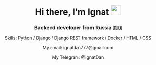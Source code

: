 <h1 align="center">Hi there, I'm Ignat</a> 
<img src="https://github.com/blackcater/blackcater/raw/main/images/Hi.gif" height="32"/></h1>
<h3 align="center">Backend developer from Russia 🇷🇺</h3>
<p align="center">Skills: Python / Django / Django REST framework / Docker / HTML / CSS</p>
<p align="center">My email: ignatdan777@gmail.com</p>
<p align="center">My Telegram: @IgnatDan</p>
